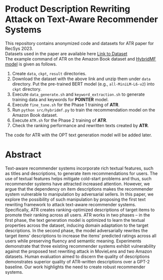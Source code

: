 # Product Description Rewriting Attack on Text-Aware Recommender Systems

This repository contains anonymized code and datasets for ATR paper for RecSys 2023.  
Datasets used in the paper are available here [Link to Dataset](https://drive.google.com/file/d/1mp8NEOHVYC1q-CESFin4cUuO-0-N2Qkz/view?usp=sharing)  
The example command of ATR on the Amazon Book dataset and [HybridMF model](https://ieeexplore.ieee.org/document/8852443) is given as follows.

 1. Create `data`, `ckpt`, `result` directories.  
 2. Download the dataset with the above link and unzip them under `data` directory. Put the pre-trained BERT model (e.g., `all-MiniLM-L6-v2`) into `ckpt` directory.
 3. Execute `data_generate.sh` and `keyword_extraction.sh` to generate training data and keywords for **POINTER** model.  
 4. Execute `fine_tune.sh` for the Phase 1 training of **ATR**.  
 5. Run `python src/hybridmf.py` to train the recommendation model on the Amazon Book dataset.  
 6. Execute `ATR.sh` for the Phase 2 training of **ATR**.  
 7. Check the ranking performance and rewritten texts created by **ATR**.  

The code for ATR with the OPT text generation model will be added later.

# Abstract 
Text-aware recommender systems incorporate rich textual features, such as titles and descriptions, to generate item recommendations
for users. The use of textual features helps mitigate cold-start problems and thus, such recommender systems have attracted increased
attention. However, we argue that the dependency on item descriptions makes the recommender system vulnerable to manipulation
by adversarial sellers. In this paper, we explore the possibility of such manipulation by proposing the first text rewriting framework to
attack text-aware recommender systems. Specifically, ATR creates ranking-optimized descriptions of target items to promote their
ranking across all users. ATR works in two phases – in the first phase, the text generation model is optimized to learn the textual
properties across the dataset, inducing domain adaptation to the target descriptions. In the second phase, the model adversarially
rewrites the target items’ descriptions to increase the items’ predicted ratings across all users while preserving fluency and semantic
meaning. Experiments demonstrate that three existing recommender systems exhibit vulnerability against the proposed text rewriting
attack in MovieLens and two Amazon datasets. Human evaluation aimed to discern the quality of descriptions demonstrates superior
quality of ATR-written descriptions over a GPT-2 baseline. Our work highlights the need to create robust recommender systems.

